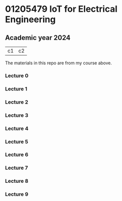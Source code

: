 # 01205479 IoT for Electrical Engineering

## Academic year 2024

<table>
<tr>
<td>c1</td>
<td>c2</td>
</tr>
  
</table>


The materials in this repo are from my course above. 

### Lecture 0

### Lecture 1

### Lecture 2

### Lecture 3

### Lecture 4

### Lecture 5

### Lecture 6

### Lecture 7

### Lecture 8

### Lecture 9







